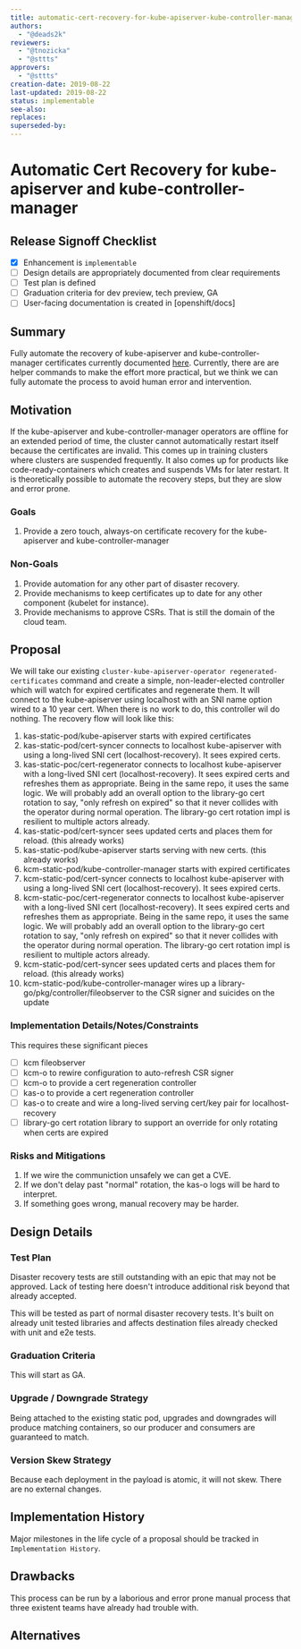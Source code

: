 ```yaml
---
title: automatic-cert-recovery-for-kube-apiserver-kube-controller-manager
authors:
  - "@deads2k"
reviewers:
  - "@tnozicka"
  - "@sttts"
approvers:
  - "@sttts"
creation-date: 2019-08-22
last-updated: 2019-08-22
status: implementable
see-also:
replaces:
superseded-by:
---
```


# Automatic Cert Recovery for kube-apiserver and kube-controller-manager

## Release Signoff Checklist

- [x] Enhancement is `implementable`
- [ ] Design details are appropriately documented from clear requirements
- [ ] Test plan is defined
- [ ] Graduation criteria for dev preview, tech preview, GA
- [ ] User-facing documentation is created in [openshift/docs]

## Summary

Fully automate the recovery of kube-apiserver and kube-controller-manager certificates currently documented [here](https://docs.openshift.com/container-platform/4.1/disaster_recovery/scenario-3-expired-certs.html).
Currently, there are are helper commands to make the effort more practical, but we think we can fully automate the process
to avoid human error and intervention.


## Motivation

If the kube-apiserver and kube-controller-manager operators are offline for an extended period of time, the cluster
cannot automatically restart itself because the certificates are invalid.  This comes up in training clusters where 
clusters are suspended frequently.  It also comes up for products like code-ready-containers which creates and suspends
VMs for later restart.  It is theoretically possible to automate the recovery steps, but they are slow and error prone.

### Goals

1. Provide a zero touch, always-on certificate recovery for the kube-apiserver and kube-controller-manager 

### Non-Goals

1. Provide automation for any other part of disaster recovery.
2. Provide mechanisms to keep certificates up to date for any other component (kubelet for instance).
3. Provide mechanisms to approve CSRs.  That is still the domain of the cloud team.

## Proposal

We will take our existing `cluster-kube-apiserver-operator regenerated-certificates` command and create a simple, non-leader-elected
controller which will watch for expired certificates and regenerate them.  It will connect to the kube-apiserver using
localhost with an SNI name option wired to a 10 year cert.  When there is no work to do, this controller wil do nothing.
The recovery flow will look like this:

1. kas-static-pod/kube-apiserver starts with expired certificates
2. kas-static-pod/cert-syncer connects to localhost kube-apiserver with using a long-lived SNI cert (localhost-recovery).  It sees expired certs.
3. kas-static-poc/cert-regenerator connects to localhost kube-apiserver with a long-lived SNI cert (localhost-recovery).  It sees expired certs and refreshes them as appropriate.  Being in the same
 repo, it uses the same logic.  We will probably add an overall option to the library-go cert rotation to say, "only refresh on expired"
 so that it never collides with the operator during normal operation.  The library-go cert rotation impl is resilient to 
 multiple actors already.  
4. kas-static-pod/cert-syncer sees updated certs and places them for reload. (this already works)
5. kas-static-pod/kube-apiserver starts serving with new certs. (this already works)
6. kcm-static-pod/kube-controller-manager starts with expired certificates
7. kcm-static-pod/cert-syncer connects to localhost kube-apiserver with using a long-lived SNI cert (localhost-recovery).  It sees expired certs.
8. kcm-static-poc/cert-regenerator connects to localhost kube-apiserver with a long-lived SNI cert (localhost-recovery).  It sees expired certs and refreshes them as appropriate.  Being in the same
 repo, it uses the same logic.  We will probably add an overall option to the library-go cert rotation to say, "only refresh on expired"
 so that it never collides with the operator during normal operation.  The library-go cert rotation impl is resilient to 
 multiple actors already.  
9. kcm-static-pod/cert-syncer sees updated certs and places them for reload. (this already works)
10. kcm-static-pod/kube-controller-manager wires up a library-go/pkg/controller/fileobserver to the CSR signer and suicides on the update

### Implementation Details/Notes/Constraints 

This requires these significant pieces

- [ ] kcm fileobserver
- [ ] kcm-o to rewire configuration to auto-refresh CSR signer 
- [ ] kcm-o to provide a cert regeneration controller 
- [ ] kas-o to provide a cert regeneration controller
- [ ] kas-o to create and wire a long-lived serving cert/key pair for localhost-recovery
- [ ] library-go cert rotation library to support an override for only rotating when certs are expired

### Risks and Mitigations

1. If we wire the communiction unsafely we can get a CVE.
2. If we don't delay past "normal" rotation, the kas-o logs will be hard to interpret.
3. If something goes wrong, manual recovery may be harder.

## Design Details

### Test Plan

Disaster recovery tests are still outstanding with an epic that may not be approved.  Lack of testing here doesn't introduce
additional risk beyond that already accepted.

This will be tested as part of normal disaster recovery tests.  It's built on already unit tested libraries and affects
destination files already checked with unit and e2e tests.

### Graduation Criteria

This will start as GA.

### Upgrade / Downgrade Strategy

Being attached to the existing static pod, upgrades and downgrades will produce matching containers, so our producer and 
consumers are guaranteed to match.

### Version Skew Strategy

Because each deployment in the payload is atomic, it will not skew.  There are no external changes.

## Implementation History

Major milestones in the life cycle of a proposal should be tracked in `Implementation
History`.

## Drawbacks

This process can be run by a laborious and error prone manual process that three existent teams have already had trouble with.

## Alternatives

